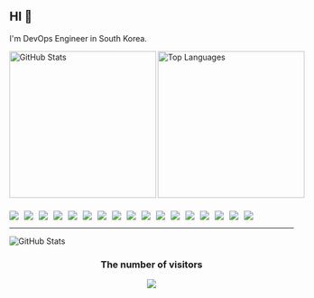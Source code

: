 <div align="left">
  <h2>HI 👋</h2>
  <p>I'm DevOps Engineer in South Korea.</p>
</div>
<div style="display: flex; justify-content: space-between; align-items: center; box-sizing: content-box;">
  <a align="left" href="https://github-readme-stats.vercel.app/api?username=hwan001">
    <img align="left" src="https://github-readme-stats.vercel.app/api?username=hwan001" width="auto" height="260" alt="GitHub Stats">
  </a>
  <a href="https://github-readme-stats.vercel.app/api/top-langs/?username=hwan001">
    <img src="https://github-readme-stats.vercel.app/api/top-langs/?username=hwan001"  width="auto" height="260" alt="Top Languages">
  </a>
</div>
  
<h3></h3>
<div style="display: flex; flex-wrap: wrap; gap: 10px;">
  <img src="https://img.shields.io/badge/c-%23A8B9CC.svg?style=for-the-badge&logo=c&logoColor=white"/>
  <img src="https://img.shields.io/badge/c++-%2300599C.svg?style=for-the-badge&logo=c%2B%2B&logoColor=white"/>
  <img src="https://img.shields.io/badge/go-%2300ADD8.svg?style=for-the-badge&logo=go&logoColor=white"/>
  <img src="https://img.shields.io/badge/python-%233776AB.svg?style=for-the-badge&logo=python&logoColor=white"/>
  <img src="https://img.shields.io/badge/bash-%234EAA25.svg?style=for-the-badge&logo=gnubash&logoColor=white"/>
  <img src="https://img.shields.io/badge/kubernetes-%23326CE5.svg?style=for-the-badge&logo=kubernetes&logoColor=white"/>
  <img src="https://img.shields.io/badge/docker-%232496ED.svg?style=for-the-badge&logo=docker&logoColor=white"/>
  <img src="https://img.shields.io/badge/helm-%230F1689.svg?style=for-the-badge&logo=helm&logoColor=white"/>
  <img src="https://img.shields.io/badge/terraform-%23844FBA.svg?style=for-the-badge&logo=terraform&logoColor=white"/>
  <img src="https://img.shields.io/badge/ansible-%23EE0000.svg?style=for-the-badge&logo=ansible&logoColor=white"/>
  <img src="https://img.shields.io/badge/AWS-%23232F3E.svg?style=for-the-badge&logo=amazonaws&logoColor=white"/>
  <img src="https://img.shields.io/badge/argo-%23EF7B4D.svg?style=for-the-badge&logo=argo&logoColor=white"/>
  <img src="https://img.shields.io/badge/awx-%23EE0000.svg?style=for-the-badge&logo=ansible&logoColor=white"/>
  <img src="https://img.shields.io/badge/tailscale-%23242424.svg?style=for-the-badge&logo=tailscale&logoColor=white"/>
  <img src="https://img.shields.io/badge/wireguard-%2388171A.svg?style=for-the-badge&logo=wireguard&logoColor=white"/>
  <img src="https://img.shields.io/badge/opentelemetry-%23000000.svg?style=for-the-badge&logo=opentelemetry&logoColor=white"/>
  <img src="https://img.shields.io/badge/proxmox-%23E57000.svg?style=for-the-badge&logo=proxmox&logoColor=white"/>
</div>

<!-- 아이콘 : https://simpleicons.org -->
<!-- 참고 : [https://simpleicons.org/](https://velog.io/@serajang99/GitHub-Overview-%EA%BE%B8%EB%AF%B8%EA%B8%B0) -->
<!-- [![Top Langs](https://github-readme-stats.vercel.app/api/top-langs/?username=hwan001)](https://github.com/anuraghazra/github-readme-stats) --> 
<!-- [![h001's GitHub stats](https://github-readme-stats.vercel.app/api?username=hwan001)](https://github.com/anuraghazra/github-readme-stats) --> 
<!-- [![Solved.ac Profile](https://mazassumnida.wtf/api/v2/generate_badge?boj=hwan001)](https://solved.ac/hwan001/) -->

---

<a align="left" href="https://github-readme-stats.vercel.app/api?username=hwan001">
  <img align="left" src="https://mazassumnida.wtf/api/v2/generate_badge?boj=hwan001"alt="GitHub Stats">
</a>

<br><h3 align="center">The number of visitors</h3>
<p align="center">
  <img align="center" src="https://profile-counter.glitch.me/hwan001/count.svg"/>
</p>

<!--
**hwan001/hwan001** is a ✨ _special_ ✨ repository because its `README.md` (this file) appears on your GitHub profile.

Here are some ideas to get you started:

- 🔭 I’m currently working on ...
- 🌱 I’m currently learning ...
- 👯 I’m looking to collaborate on ...
- 🤔 I’m looking for help with ...
- 💬 Ask me about ...
- 📫 How to reach me: ...
- 😄 Pronouns: ...
- ⚡ Fun fact: ...
-->
